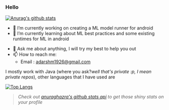 ### Hello

[![Anurag's github stats](https://github-readme-stats.vercel.app/api?username=adarshm-26&show_icons=true)](https://github.com/anuraghazra/github-readme-stats) <br/>

- 🔭 I’m currently working on creating a ML model runner for android
- 🌱 I’m currently learning about ML best practices and some existing runtimes for ML in android
<!-- - 👯 I’m looking to collaborate on ... -->
<!-- - 🤔 I’m looking for help with ... -->
- 💬 Ask me about anything, I will try my best to help you out
- 📫 How to reach me: 
  * Email : adarshm1926@gmail.com
<!-- - 😄 Pronouns: -->
<!-- - ⚡ Fun fact: -->

I mostly work with Java (where you ask?*well that's private :p, I mean private repos*), other languages that I have used are

[![Top Langs](https://github-readme-stats.vercel.app/api/top-langs/?username=adarshm-26&layout=compact&langs_count=8)](https://github.com/anuraghazra/github-readme-stats)

> *Check out [anuraghazra's github stats api](https://github.com/anuraghazra/github-readme-stats) to get those shiny stats on your profile*
